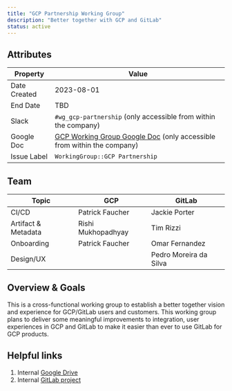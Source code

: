 ```yaml
---
title: "GCP Partnership Working Group"
description: "Better together with GCP and GitLab"
status: active
---
```


## Attributes

| Property        | Value           |
|-----------------|-----------------|
| Date Created    | 2023-08-01     |
| End Date        | TBD             |
| Slack           | `#wg_gcp-partnership` (only accessible from within the company) |
| Google Doc      | [GCP Working Group Google Doc](https://docs.google.com/document/d/1vGVxKYv0r808iLq3LyoyHg0tRNiT_vDrvr7RGJugg-c/edit?usp=sharing) (only accessible from within the company) |
| Issue Label     | `WorkingGroup::GCP Partnership` |

## Team

| Topic | GCP | GitLab |
| --- | --- | --- |
| CI/CD | Patrick Faucher | Jackie Porter |
| Artifact & Metadata | Rishi Mukhopadhyay | Tim Rizzi |
| Onboarding | Patrick Faucher | Omar Fernandez |
| Design/UX |  | Pedro Moreira da Silva |

## Overview & Goals

This is a cross-functional working group to establish a better together vision and experience for GCP/GitLab users and customers. This working group plans to deliver some meaningful improvements to integration, user experiences in GCP and GitLab to make it easier than ever to use GitLab for GCP products.

## Helpful links

1. Internal [Google Drive](https://drive.google.com/drive/u/0/folders/1OC7zdMWFkiRUD7psxYsNS8yikvQLwbh1)
1. Internal [GitLab project](https://gitlab.com/gitlab-com/alliances/google/console-integration/)
